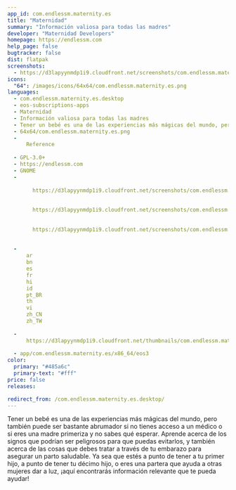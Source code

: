 ```yaml
---
app_id: com.endlessm.maternity.es
title: "Maternidad"
summary: "Información valiosa para todas las madres"
developer: "Maternidad Developers"
homepage: https://endlessm.com
help_page: false
bugtracker: false
dist: flatpak
screenshots:
  - https://d3lapyynmdp1i9.cloudfront.net/screenshots/com.endlessm.maternity.es/C/com.endlessm.maternity.es-screenshot1.jpg
icons:
  "64": /images/icons/64x64/com.endlessm.maternity.es.png
languages:
  - com.endlessm.maternity.es.desktop
  - eos-subscriptions-apps
  - Maternidad
  - Información valiosa para todas las madres
  - Tener un bebé es una de las experiencias más mágicas del mundo, pero también puede ser bastante abrumador si  no tienes acceso a un médico o si eres una madre primeriza y no sabes qué esperar. Aprende acerca de los signos que podrían ser peligrosos para que puedas evitarlos, y también acerca de las cosas que debes tratar a través de tu embarazo para asegurar un parto saludable. Ya sea que estés a punto de tener a tu primer hijo, a punto de tener tu décimo hijo, o eres una partera que ayuda a otras mujeres dar a luz, ¡aquí encontrarás información relevante que te pueda ayudar!
  - 64x64/com.endlessm.maternity.es.png
  - 
      Reference
    
  - GPL-3.0+
  - https://endlessm.com
  - GNOME
  - 
      
        https://d3lapyynmdp1i9.cloudfront.net/screenshots/com.endlessm.maternity.es/C/com.endlessm.maternity.es-screenshot1.jpg
      
      
        https://d3lapyynmdp1i9.cloudfront.net/screenshots/com.endlessm.maternity.es/C/com.endlessm.maternity.es-screenshot2.jpg
      
      
        https://d3lapyynmdp1i9.cloudfront.net/screenshots/com.endlessm.maternity.es/C/com.endlessm.maternity.es-screenshot3.jpg
      
    
  - 
      ar
      bn
      es
      fr
      hi
      id
      pt_BR
      th
      vi
      zh_CN
      zh_TW
    
  - 
      https://d3lapyynmdp1i9.cloudfront.net/thumbnails/com.endlessm.maternity.es/com.endlessm.maternity.es-thumb.jpg
    
  - app/com.endlessm.maternity.es/x86_64/eos3
color:
  primary: "#485a6c"
  primary-text: "#fff"
price: false
releases:

redirect_from: /com.endlessm.maternity.es.desktop/
---
```


<p>Tener un bebé es una de las experiencias más mágicas del mundo, pero también puede ser bastante abrumador si  no tienes acceso a un médico o si eres una madre primeriza y no sabes qué esperar. Aprende acerca de los signos que podrían ser peligrosos para que puedas evitarlos, y también acerca de las cosas que debes tratar a través de tu embarazo para asegurar un parto saludable. Ya sea que estés a punto de tener a tu primer hijo, a punto de tener tu décimo hijo, o eres una partera que ayuda a otras mujeres dar a luz, ¡aquí encontrarás información relevante que te pueda ayudar!</p>